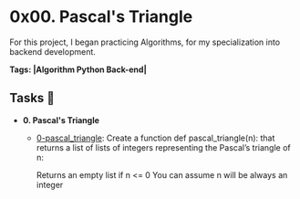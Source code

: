 #  0x00. Pascal's Triangle

For this project, I began practicing Algorithms, for my specialization into backend development.

**Tags: |Algorithm Python Back-end|**

## Tasks :page_with_curl:


* **0. Pascal's Triangle**
  * [0-pascal_triangle](./0-pascal_triangle.py): Create a function def pascal_triangle(n):
  that returns a list of lists of integers representing the Pascal’s triangle of n:
  
    Returns an empty list if n <= 0
    You can assume n will be always an integer
